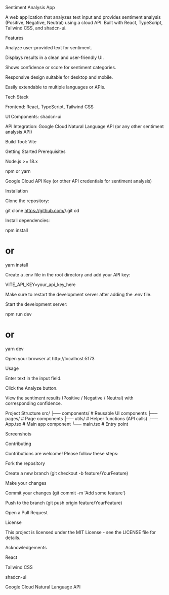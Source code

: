 Sentiment Analysis App

A web application that analyzes text input and provides sentiment analysis (Positive, Negative, Neutral) using a cloud API. Built with React, TypeScript, Tailwind CSS, and shadcn-ui.

Features

Analyze user-provided text for sentiment.

Displays results in a clean and user-friendly UI.

Shows confidence or score for sentiment categories.

Responsive design suitable for desktop and mobile.

Easily extendable to multiple languages or APIs.

Tech Stack

Frontend: React, TypeScript, Tailwind CSS

UI Components: shadcn-ui

API Integration: Google Cloud Natural Language API (or any other sentiment analysis API)

Build Tool: Vite

Getting Started
Prerequisites

Node.js >= 18.x

npm or yarn

Google Cloud API Key (or other API credentials for sentiment analysis)

Installation

Clone the repository:

git clone https://github.com/<your-username>/<repository-name>.git
cd <repository-name>


Install dependencies:

npm install
# or
yarn install


Create a .env file in the root directory and add your API key:

VITE_API_KEY=your_api_key_here


Make sure to restart the development server after adding the .env file.

Start the development server:

npm run dev
# or
yarn dev


Open your browser at http://localhost:5173

Usage

Enter text in the input field.

Click the Analyze button.

View the sentiment results (Positive / Negative / Neutral) with corresponding confidence.

Project Structure
src/
├── components/       # Reusable UI components
├── pages/            # Page components
├── utils/            # Helper functions (API calls)
├── App.tsx           # Main app component
└── main.tsx          # Entry point

Screenshots




Contributing

Contributions are welcome! Please follow these steps:

Fork the repository

Create a new branch (git checkout -b feature/YourFeature)

Make your changes

Commit your changes (git commit -m 'Add some feature')

Push to the branch (git push origin feature/YourFeature)

Open a Pull Request

License

This project is licensed under the MIT License - see the LICENSE
 file for details.

Acknowledgements

React

Tailwind CSS

shadcn-ui

Google Cloud Natural Language API
